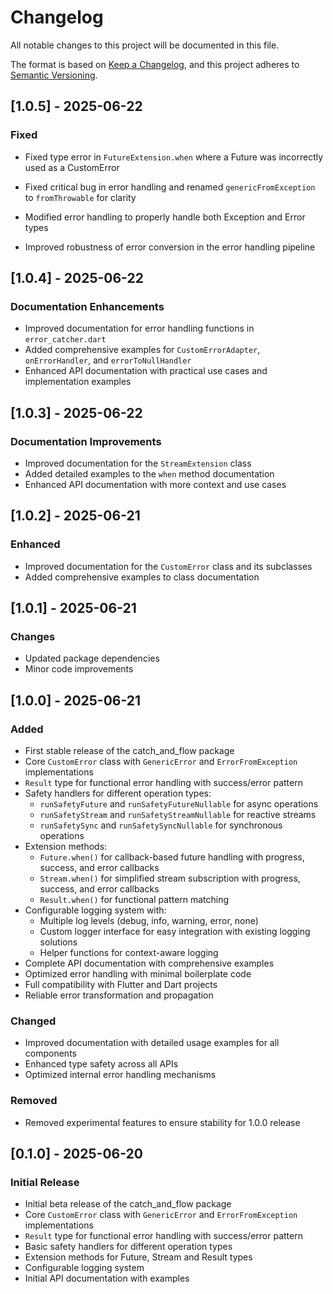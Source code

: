 # Changelog

All notable changes to this project will be documented in this file.

The format is based on [Keep a Changelog](https://keepachangelog.com/en/1.0.0/),
and this project adheres to [Semantic Versioning](https://semver.org/spec/v2.0.0.html).

## [1.0.5] - 2025-06-22

### Fixed

- Fixed type error in `FutureExtension.when` where a Future was incorrectly used as a CustomError

- Fixed critical bug in error handling and renamed `genericFromException` to `fromThrowable` for clarity
- Modified error handling to properly handle both Exception and Error types
- Improved robustness of error conversion in the error handling pipeline

## [1.0.4] - 2025-06-22

### Documentation Enhancements

- Improved documentation for error handling functions in `error_catcher.dart`
- Added comprehensive examples for `CustomErrorAdapter`, `onErrorHandler`, and `errorToNullHandler`
- Enhanced API documentation with practical use cases and implementation examples

## [1.0.3] - 2025-06-22

### Documentation Improvements

- Improved documentation for the `StreamExtension` class
- Added detailed examples to the `when` method documentation
- Enhanced API documentation with more context and use cases

## [1.0.2] - 2025-06-21

### Enhanced

- Improved documentation for the `CustomError` class and its subclasses
- Added comprehensive examples to class documentation

## [1.0.1] - 2025-06-21

### Changes

- Updated package dependencies
- Minor code improvements

## [1.0.0] - 2025-06-21

### Added

- First stable release of the catch_and_flow package
- Core `CustomError` class with `GenericError` and `ErrorFromException` implementations
- `Result` type for functional error handling with success/error pattern
- Safety handlers for different operation types:
  - `runSafetyFuture` and `runSafetyFutureNullable` for async operations
  - `runSafetyStream` and `runSafetyStreamNullable` for reactive streams
  - `runSafetySync` and `runSafetySyncNullable` for synchronous operations
- Extension methods:
  - `Future.when()` for callback-based future handling with progress, success, and error callbacks
  - `Stream.when()` for simplified stream subscription with progress, success, and error callbacks
  - `Result.when()` for functional pattern matching
- Configurable logging system with:
  - Multiple log levels (debug, info, warning, error, none)
  - Custom logger interface for easy integration with existing logging solutions
  - Helper functions for context-aware logging
- Complete API documentation with comprehensive examples
- Optimized error handling with minimal boilerplate code
- Full compatibility with Flutter and Dart projects
- Reliable error transformation and propagation

### Changed

- Improved documentation with detailed usage examples for all components
- Enhanced type safety across all APIs
- Optimized internal error handling mechanisms

### Removed

- Removed experimental features to ensure stability for 1.0.0 release

## [0.1.0] - 2025-06-20

### Initial Release

- Initial beta release of the catch_and_flow package
- Core `CustomError` class with `GenericError` and `ErrorFromException` implementations
- `Result` type for functional error handling with success/error pattern
- Basic safety handlers for different operation types
- Extension methods for Future, Stream and Result types
- Configurable logging system
- Initial API documentation with examples
